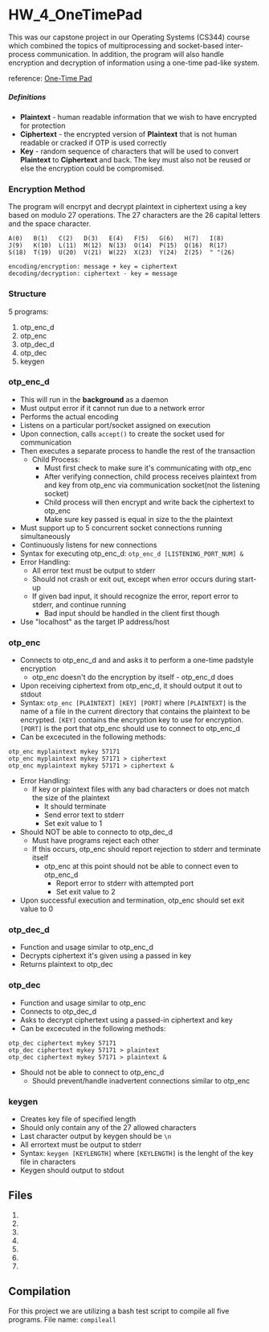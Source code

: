 # HW_4_OneTimePad
This was our capstone project in our Operating Systems (CS344) course which combined the topics of multiprocessing and socket-based inter-process communication. In addition, the program will also handle encryption and decryption of information using a one-time pad-like system.

reference: [One-Time Pad](http://en.wikipedia.org/wiki/One-time_pad)
##### Definitions
- **Plaintext** - human readable information that we wish to have encrypted for protection
- **Ciphertext** - the encrypted version of **Plaintext** that is not human readable or cracked if OTP is used correctly
- **Key** - random sequence of characters that will be used to convert **Plaintext** to **Ciphertext** and back. The key must also not be reused or else the encryption could be compromised.  

### Encryption Method
The program will encrpyt and decrypt plaintext in ciphertext using a key based on modulo 27 operations. The 27 characters are the 26 capital letters and the space character. 
```
A(0)   B(1)   C(2)   D(3)   E(4)   F(5)   G(6)   H(7)   I(8)  
J(9)   K(10)  L(11)  M(12)  N(13)  O(14)  P(15)  Q(16)  R(17)
S(18)  T(19)  U(20)  V(21)  W(22)  X(23)  Y(24)  Z(25)  " "(26)

encoding/encryption: message + key = ciphertext
decoding/decryption: ciphertext - key = message
```
### Structure
5 programs:
  1. otp_enc_d
  2. otp_enc
  3. otp_dec_d
  4. otp_dec
  5. keygen
### otp_enc_d
- This will run in the **background** as a daemon
- Must output error if it cannot run due to a network error
- Performs the actual encoding
- Listens on a particular port/socket assigned on execution
- Upon connection, calls `accept()` to create the socket used for communication
- Then executes a separate process to handle the rest of the transaction
  - Child Process:
    - Must first check to make sure it's communicating with otp_enc
    - After verifying connection, child process receives plaintext from and key from otp_enc via communication socket(not the listening socket)
    - Child process will then encrypt and write back the ciphertext to otp_enc
    - Make sure key passed is equal in size to the the plaintext
- Must support up to 5 concurrent socket connections running simultaneously
- Continuously listens for new connections
- Syntax for executing otp_enc_d: `otp_enc_d [LISTENING_PORT_NUM] &`
- Error Handling:
  - All error text must be output to stderr
  - Should not crash or exit out, except when error occurs during start-up
  - If given bad input, it should recognize the error, report error to stderr, and continue running
    - Bad input should be handled in the client first though
- Use "localhost" as the target IP address/host
### otp_enc
- Connects to  otp_enc_d and and asks it to perform a one-time padstyle encryption
  - otp_enc doesn't do the encryption by itself - otp_enc_d does
- Upon receiving ciphertext from otp_enc_d, it should output it out to stdout
- Syntax: `otp_enc [PLAINTEXT] [KEY] [PORT]` where `[PLAINTEXT]` is the name of a file in the current directory that contains the plaintext to be encrypted. `[KEY]` contains the encryption key to use for encryption. `[PORT]` is the port that otp_enc should use to connect to otp_enc_d
- Can be excecuted in the following methods:
```
otp_enc myplaintext mykey 57171
otp_enc myplaintext mykey 57171 > ciphertext
otp_enc myplaintext mykey 57171 > ciphertext &
```
- Error Handling:
  - If key or plaintext files with any bad characters or does not match the size of the plaintext
    - It should terminate 
    - Send error text to stderr
    - Set exit value to 1
 - Should NOT be able to connecto to otp_dec_d
   - Must have programs reject each other
   - If this occurs, otp_enc should report rejection to stderr and terminate itself
     - otp_enc at this point should not be able to connect even to otp_enc_d
       - Report error to stderr with attempted port
       - Set exit value to 2
- Upon successful execution and termination, otp_enc should set exit value to 0
### otp_dec_d
- Function and usage similar to otp_enc_d
- Decrypts ciphertext it's given using a passed in key
- Returns plaintext to otp_dec
### otp_dec
- Function and usage similar to otp_enc
- Connects to otp_dec_d
- Asks to decrypt ciphertext using a passed-in ciphertext and key
- Can be excecuted in the following methods:
```
otp_dec ciphertext mykey 57171
otp_dec ciphertext mykey 57171 > plaintext
otp_dec ciphertext mykey 57171 > plaintext &
```
- Should not be able to connect to otp_enc_d
  - Should prevent/handle inadvertent connections similar to otp_enc
### keygen
- Creates key file of specified length
- Should only contain any of the 27 allowed characters
- Last character output by keygen should be `\n`
- All errortext must be output to stderr
- Syntax: `keygen [KEYLENGTH]` where `[KEYLENGTH]` is the lenght of the key file in characters
- Keygen should output to stdout
## Files
1.
2.
3.
4.
5.
6.
7.
## Compilation
For this project we are utilizing a bash test script to compile all five programs. File name: `compileall`

